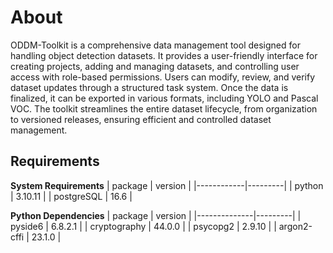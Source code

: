 # About 

ODDM-Toolkit is a comprehensive data management tool designed for handling object detection datasets. It provides a user-friendly interface for creating projects, adding and managing datasets, and controlling user access with role-based permissions. Users can modify, review, and verify dataset updates through a structured task system. Once the data is finalized, it can be exported in various formats, including YOLO and Pascal VOC. The toolkit streamlines the entire dataset lifecycle, from organization to versioned releases, ensuring efficient and controlled dataset management.

## Requirements

**System Requirements**
| package    | version |
|------------|---------|
| python     | 3.10.11 |
| postgreSQL | 16.6    |

**Python Dependencies**
| package      | version |
|--------------|---------|
| pyside6      | 6.8.2.1 |
| cryptography | 44.0.0  |
| psycopg2     | 2.9.10  |
| argon2-cffi  | 23.1.0  |
